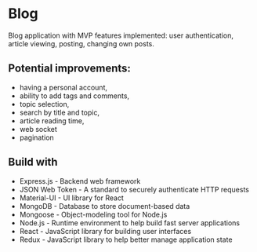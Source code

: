 # Blog
Blog application with MVP features implemented: user authentication, article viewing, posting, changing own posts.

## Potential improvements:
- having a personal account,
- ability to add tags and comments,
- topic selection,
- search by title and topic,
- article reading time,
- web socket
- pagination


## Build with
- Express.js - Backend web framework
- JSON Web Token - A standard to securely authenticate HTTP requests
- Material-UI - UI library for React
- MongoDB - Database to store document-based data
- Mongoose - Object-modeling tool for Node.js
- Node.js - Runtime environment to help build fast server applications
- React - JavaScript library for building user interfaces
- Redux - JavaScript library to help better manage application state
